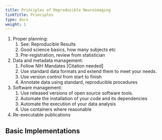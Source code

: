 ```yaml
---
title: Principles of Reproducible Neuroimaging
linkTitle: Principles
type: docs
weight: 1
---
```


1. Proper planning:
    1. See:  Reproducible Results
    1. Good science basics, how many subjects etc
    1. Pre-registration, review from statistician
1. Data and metadata management:
    1. Follow NIH Mandates [Citation needed]
    1. Use standard data formats and extend them to meet your needs.
    1. Use version control from start to finish
    1. Annotate data using standard, reproducible procedures
1. Software management:
    1. Use released versions of open source software tools.
    1. Automate the installation of your code and its dependencies
    1. Automate the execution of your data analysis
    1. Use containers where reasonable
1. Re-executable publications

## Basic Implementations

